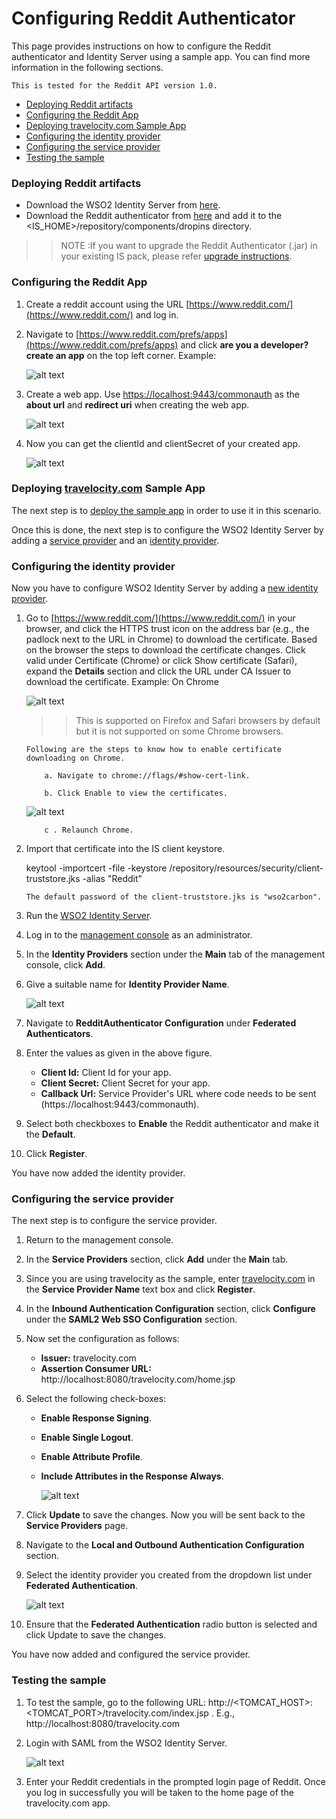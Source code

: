 # Configuring Reddit Authenticator

 This page provides instructions on how to configure the Reddit authenticator and Identity Server using a sample app. You can find more information in the following sections.
 ````
This is tested for the Reddit API version 1.0.
 ````
 
* [Deploying Reddit artifacts](#deploying-reddit-artifacts)
* [Configuring the Reddit App](#configuring-the-reddit-app)
* [Deploying travelocity.com Sample App](#deploying-travelocitycom-sample-app)
* [Configuring the identity provider](#configuring-the-identity-provider)
* [Configuring the service provider](#configuring-the-service-provider)
* [Testing the sample](#testing-the-sample)

### Deploying Reddit artifacts
 * Download the WSO2 Identity Server from [here](https://wso2.com/identity-and-access-management).
 * Download the Reddit authenticator from [here](https://store.wso2.com/store/assets/isconnector/details/45092602-8b7b-4f29-9d66-cc5b39990907) and add it to the <IS_HOME>/repository/components/dropins directory.

 >> NOTE :If you want to upgrade the Reddit Authenticator (.jar) in your existing IS pack, please refer [upgrade instructions](https://docs.wso2.com/display/ISCONNECTORS/Upgrading+an+Authenticator).

### Configuring the Reddit App
 1. Create a reddit account using the URL [https://www.reddit.com/](https://www.reddit.com/) and log in.
     
 2. Navigate to [https://www.reddit.com/prefs/apps](https://www.reddit.com/prefs/apps) and click **are you a developer?create an app** on the top left corner.
    Example:

    ![alt text](images/app.png)
 3. Create a web app.
    Use [https://localhost:9443/commonauth](https://localhost:9443/commonauth) as the **about url** and **redirect uri** when creating the web app.

    ![alt text](images/redd.png)
 4. Now you can get the clientId and clientSecret of your created app.

    ![alt text](images/red2.png)

### Deploying [travelocity.com](https://www.travelocity.com/) Sample App
    
   The next step is to [deploy the sample app](sampleApp.md) in order to use it in this scenario.

   Once this is done, the next step is to configure the WSO2 Identity Server by adding a [service provider](https://docs.wso2.com/display/IS530/Adding+and+Configuring+a+Service+Provider) and an [identity provider](https://docs.wso2.com/display/IS530/Adding+and+Configuring+an+Identity+Provider).

### Configuring the identity provider
Now you have to configure WSO2 Identity Server by adding a [new identity provider](https://docs.wso2.com/display/IS530/Adding+and+Configuring+an+Identity+Provider).
 1. Go to [https://www.reddit.com/](https://www.reddit.com/) in your browser, and click the HTTPS trust icon on the address bar (e.g., the padlock next to the URL in Chrome) to download the certificate.
    Based on the  browser the steps to download the certificate changes. Click valid under Certificate (Chrome) or click Show certificate (Safari), expand the **Details** section and click the URL under CA Issuer to download the certificate.
    Example: On Chrome

    ![alt text](images/cert.png)


    >> This is supported on Firefox and Safari browsers by default but it is not supported on some Chrome browsers.

        Following are the steps to know how to enable certificate downloading on Chrome.

            a. Navigate to chrome://flags/#show-cert-link.

            b. Click Enable to view the certificates.


    ![alt text](images/enable.png)

            c . Relaunch Chrome.
 2. Import that certificate into the IS client keystore.

    keytool -importcert -file <certificate file> -keystore <IS>/repository/resources/security/client-truststore.jks -alias "Reddit"

    ```
    The default password of the client-truststore.jks is "wso2carbon".
    ```

 3. Run the [WSO2 Identity Server](https://docs.wso2.com/display/IS530/Running+the+Product).
 4. Log in to the [management console](https://docs.wso2.com/display/IS530/Getting+Started+with+the+Management+Console) as an administrator.
 5. In the **Identity Providers** section under the **Main** tab of the management console, click **Add**.
 6. Give a suitable name for **Identity Provider Name**.

    ![alt text](images/identity.png)
 7. Navigate to **RedditAuthenticator Configuration** under **Federated Authenticators**.
 8. Enter the values as given in the above figure.
    * **Client Id:** Client Id for your app.
    * **Client Secret:**  Client Secret for your app.
    * **Callback Url:** Service Provider's URL where code needs to be sent (https://localhost:9443/commonauth).
 9. Select both checkboxes to **Enable** the Reddit authenticator and make it the **Default**.
 10. Click **Register**.

You have now added the identity provider.

### Configuring the service provider
The next step is to configure the service provider.
 1. Return to the management console.
 2. In the **Service Providers** section, click **Add** under the **Main** tab.
 3. Since you are using travelocity as the sample, enter [travelocity.com](https://www.travelocity.com/) in the **Service Provider Name** text box and click **Register**.
 4. In the **Inbound Authentication Configuration** section, click **Configure** under the **SAML2 Web SSO Configuration** section.
 5. Now set the configuration as follows:
    * **Issuer:** travelocity.com
    * **Assertion Consumer URL:**  http://localhost:8080/travelocity.com/home.jsp
 6. Select the following check-boxes:
    * **Enable Response Signing**.
    * **Enable Single Logout**.
    * **Enable Attribute Profile**.
    * **Include Attributes in the Response Always**.

        ![alt text](images/serviceProvider.png)
 7. Click **Update** to save the changes. Now you will be sent back to the **Service Providers** page.
 8. Navigate to the **Local and Outbound Authentication Configuration** section.
 9. Select the identity provider you created from the dropdown list under **Federated Authentication**.

    ![alt text](images/service.png)

 10. Ensure that the **Federated Authentication** radio button is selected and click Update to save the changes.

You have now added and configured the service provider.

### Testing the sample
 
 1. To test the sample, go to the following URL: http://<TOMCAT_HOST>:<TOMCAT_PORT>/travelocity.com/index.jsp . E.g., http://localhost:8080/travelocity.com
 2. Login with SAML from the WSO2 Identity Server.

    ![alt text](images/travelocity.png)
 3. Enter your Reddit credentials in the prompted login page of Reddit. Once you log in successfully you will be taken to the home page of the travelocity.com app.

